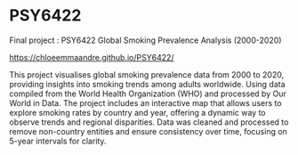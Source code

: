 # PSY6422
Final project : PSY6422 Global Smoking Prevalence Analysis (2000-2020)


https://chloeemmaandre.github.io/PSY6422/


This project visualises global smoking prevalence data from 2000 to 2020, providing insights into smoking trends among adults worldwide. 
Using data compiled from the World Health Organization (WHO) and processed by Our World in Data.
The project includes an interactive map that allows users to explore smoking rates by country and year, offering a dynamic way to observe trends and regional disparities. 
Data was cleaned and processed to remove non-country entities and ensure consistency over time, focusing on 5-year intervals for clarity.

